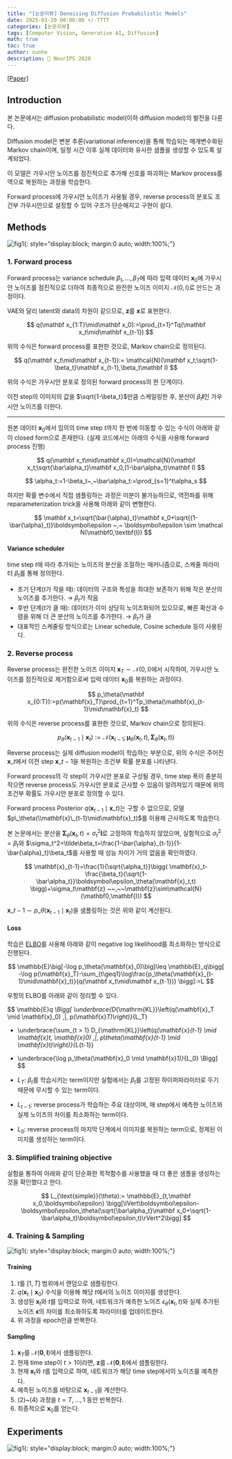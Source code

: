```yaml
---
title: "[논문리뷰] Denoising Diffusion Probabilistic Models"
date: 2025-03-20 00:00:00 +/-TTTT
categories: [논문리뷰]
tags: [Computer Vision, Generative AI, Diffusion]
math: true
toc: true
author: sunho
description: 📝 NeurIPS 2020
---
```


[[Paper]](https://arxiv.org/abs/2006.11239)

## Introduction

본 논문에서는 diffusion probabilistic model(이하 diffusion model)의 발전을 다룬다.

Diffusion model은 변분 추론(variational inference)을 통해 학습되는 매개변수화된 Markov chain이며, 일정 시간 이후 실제 데이터와 유사한 샘플을 생성할 수 있도록 설계되었다.

이 모델은 가우시안 노이즈를 점진적으로 추가해 신호를 파괴하는 Markov process를 역으로 복원하는 과정을 학습한다.

Forward process에 가우시안 노이즈가 사용될 경우, reverse process의 분포도 조건부 가우시안으로 설정할 수 있어 구조가 단순해지고 구현이 쉽다.

## Methods

![fig1](cs231n/02-1.png){: style="display:block; margin:0 auto; width:100%;"}

### 1. Forward process

Forward process는 variance schedule $\beta_1,\dots,\beta_T$에 따라 입력 데이터 $\mathbf{x}_0$에 가우시안 노이즈를 점진적으로 더하여 최종적으로 완전한 노이즈 이미지 $\mathcal{N}(0,\text{I})$로 만드는 과정이다.

VAE와 달리 latent와 data의 차원이 같으므로, $\mathbf{z}$를 $\mathbf{x}$로 표현한다.

$$
q(\mathbf x_{1:T}\mid\mathbf x_0):=\prod_{t=1}^Tq(\mathbf x_t\mid\mathbf x_{t-1})
$$

위의 수식은 forward process를 표현한 것으로, Markov chain으로 정의된다.

$$
q(\mathbf x_t\mid\mathbf x_{t-1}):=
\mathcal{N}(\mathbf x_t;\sqrt{1-\beta_t}\mathbf x_{t-1},\beta_t\mathbf I)
$$

위의 수식은 가우시안 분포로 정의된 forward process의 한 단계이다.

이전 step의 이미지의 값을 $\sqrt{1-\beta_t}$만큼 스케일링한 후, 분산이 $\beta_t\mathbf{I}$인 가우시안 노이즈를 더한다.

---

원본 데이터 $\mathbf{x}_0$에서 임의의 time step $t$까지 한 번에 이동할 수 있는 수식이 아래와 같이 closed form으로 존재한다. (실제 코드에서는 아래의 수식을 사용해 forward process 진행)

$$
q(\mathbf x_t\mid\mathbf x_0)=\mathcal{N}(\mathbf x_t;\sqrt{\bar\alpha_t}\mathbf x_0,(1-\bar\alpha_t)\mathbf I)
$$

$$
\alpha_t:=1-\beta_t~,~\bar\alpha_t:=\prod_{s=1}^t\alpha_s
$$

하지만 확률 변수에서 직접 샘플링하는 과정은 미분이 불가능하므로, 역전파를 위해 reparameterization trick을 사용해 아래와 같이 변형한다.

$$
\mathbf x_t=\sqrt{\bar{\alpha}_t}\mathbf x_0+\sqrt{(1-\bar{\alpha}_t)}\boldsymbol\epsilon
~,~
\boldsymbol\epsilon \sim \mathcal N(\mathbf0,\textbf{I})
$$

#### Variance scheduler

time step $t$에 따라 추가되는 노이즈의 분산을 조절하는 매커니즘으로, 스케줄 파라미터 $\beta_t$를 통해 정의한다.

- 초기 단계($t$가 작을 때): 데이터의 구조와 특성을 최대한 보존하기 위해 작은 분산의 노이즈를 추가한다. → $\beta_t$가 작음
- 후반 단계($t$가 클 때): 데이터가 이미 상당히 노이즈화되어 있으므로, 빠른 확산과 수렴을 위해 더 큰 분산의 노이즈를 추가한다. → $\beta_t$가 큼
- 대표적인 스케줄링 방식으로는 Linear schedule, Cosine schedule 등이 사용된다.

### 2. Reverse process

Reverse process는 완전한 노이즈 이미지 $\mathbf{x}_T\sim\mathcal{N}(0,\text{I})$에서 시작하여, 가우시안 노이즈를 점진적으로 제거함으로써 입력 데이터 $\mathbf{x}_0$를 복원하는 과정이다.

$$
p_\theta(\mathbf x_{0:T}):=p(\mathbf{x}_T)\prod_{t=1}^Tp_\theta(\mathbf{x}_{t-1}\mid\mathbf{x}_t)
$$

위의 수식은 reverse process를 표현한 것으로, Markov chain으로 정의된다.

$$
p_\theta(\mathbf{x}_{t-1}\mid\mathbf{x}_t):=
\mathcal{N}(\mathbf{x}_{t-1};\boldsymbol\mu_\theta(\mathbf{x}_t,t),\boldsymbol\Sigma_\theta(\mathbf{x}_t,t))
$$

Reverse process는 실제 diffusion model이 학습하는 부분으로, 위의 수식은 주어진 $\mathbf{x}\_t$에서 이전 step $\mathbf{x}\_{t-1}$을 복원하는 조건부 확률 분포를 나타낸다.

Forward process의 각 step이 가우시안 분포로 구성될 경우, time step 폭이 충분히 작으면 reverse process도 가우시안 분포로 근사할 수 있음이 알려져있기 때문에 위의 조건부 확률도 가우시안 분포로 정의할 수 있다.

Forward process Posterior $q(\mathbf{x}_{t-1}\mid\mathbf{x}\_t)$는 구할 수 없으므로, 모델 $p\_\theta(\\mathbf{x}\_{t-1}\mid\mathbf{x}_t)$를 이용해 근사하도록 학습한다.

본 논문에서는 분산을 $\boldsymbol\Sigma_\theta(\mathbf{x}_t,t)=\sigma_t^2\mathbf{I}$로 고정하여 학습하지 않았으며, 실험적으로 $\sigma_t^2=\beta_t$와 $\sigma_t^2=\tilde\beta_t=\frac{1-\bar{\alpha}_{t-1}}{1-\bar{\alpha}_t}\beta_t$를 사용할 때 성능 차이가 거의 없음을 확인하였다.

$$
\mathbf{x}_{t-1}=\frac{1}{\sqrt{\alpha_t}}\bigg(
\mathbf{x}_t-\frac{\beta_t}{\sqrt{1-\bar\alpha_t}}\boldsymbol\epsilon_\theta(\mathbf{x}_t,t)
\bigg)+\sigma_t\mathbf{z}
~~,~~\mathbf{z}\sim\mathcal{N}(\mathbf0,\mathbf{I})
$$

$\mathbf{x}\_{t-1}\sim p\_\theta(\mathbf{x}_{t-1}\mid \mathbf{x}_t)$을 샘플링하는 것은 위와 같이 계산된다.

#### Loss

학습은 [ELBO](https://suniverse77.github.io/%EB%85%BC%EB%AC%B8%EB%A6%AC%EB%B7%B0/Diffusion/)를 사용해 아래와 같이 negative log likelihood를 최소화하는 방식으로 진행된다.

$$
\mathbb{E}\big[-\log p_\theta(\mathbf{x}_0)\big]\leq
\mathbb{E}_q\bigg[
-\log p(\mathbf{x}_T)-\sum_{t\geq1}\log\frac{p_\theta(\mathbf{x}_{t-1}\mid\mathbf{x}_t)}{q(\mathbf x_t\mid\mathbf x_{t-1})}
\bigg]:=L
$$

우항의 ELBO를 아래와 같이 정리할 수 있다.

$$
\mathbb{E}_q \Bigg[
\underbrace{D_{\mathrm{KL}}\left(q(\mathbf{x}_T \mid \mathbf{x}_0) \,\|\, p(\mathbf{x}_T)\right)}_{L_T}
+ \underbrace{\sum_{t > 1} D_{\mathrm{KL}}\left(q(\mathbf{x}_{t-1} \mid \mathbf{x}_t, \mathbf{x}_0) \,\|\, p_\theta(\mathbf{x}_{t-1} \mid \mathbf{x}_t)\right)}_{L_{t-1}}
- \underbrace{\log p_\theta(\mathbf{x}_0 \mid \mathbf{x}_1)}_{L_0}
\Bigg]
$$

- $L_T$: $\beta_t$를 학습시키는 term이지만 실험에서는 $\beta_t$를 고정된 하이퍼파라미터로 두기 때문에 무시할 수 있는 term이다.
- $L_{t-1}$: reverse process가 학습하는 주요 대상이며, 매 step에서 예측한 노이즈와 실제 노이즈의 차이를 최소화하는 term이다.
- $L_0$: reverse process의 마지막 단계에서 이미지를 복원하는 term으로, 정제된 이미지를 생성하는 term이다.

### 3. Simplified training objective

실험을 통하여 아래와 같이 단순화한 목적함수를 사용했을 때 더 좋은 샘플을 생성하는 것을 확인했다고 한다.

$$
L_{\text{simple}}(\theta):=
\mathbb{E}_{t,\mathbf x_0,\boldsymbol\epsilon}
\bigg[\lVert\boldsymbol\epsilon-\boldsymbol\epsilon_\theta(\sqrt{\bar\alpha_t}\mathbf x_0+\sqrt{1-\bar\alpha_t}\boldsymbol\epsilon,t)\rVert^2\bigg]
$$

### 4. Training & Sampling

![fig1](cs231n/02-1.png){: style="display:block; margin:0 auto; width:100%;"}

#### Training

1. $t$를 $[1,T]$ 범위에서 랜덤으로 샘플링한다.
2. $q(\mathbf x_t\mid\mathbf x_0)$ 수식을 이용해 해당 $t$에서의 노이즈 이미지를 생성한다.
3. 생성된 $\mathbf x_t$와 $t$를 입력으로 하여, 네트워크가 예측한 노이즈 $\epsilon_\theta(\mathbf{x}_t,t)$와 실제 추가된 노이즈 $\boldsymbol{\epsilon}$의 차이를 최소화하도록 파라미터를 업데이트한다.
4. 위 과정을 epoch만큼 반복한다.

#### Sampling

1. $\mathbf{x}_T$를 $\mathcal{N}(\mathbf0,\mathbf{I})$에서 샘플링한다.
2. 현재 time step이 $t>1$이라면, $\mathbf{z}$를 $\mathcal{N}(\mathbf0,\mathbf{I})$에서 샘플링한다.
3. 현재 $\mathbf x_t$와 $t$를 입력으로 하여, 네트워크가 해당 time step에서의 노이즈를 예측한다.
4. 예측된 노이즈를 바탕으로 $\mathbf x_{t-1}$을 계산한다.
5. (2)~(4) 과정을 $t=T,\dots,1$ 동안 반복한다.
6. 최종적으로 $\mathbf x_0$를 얻는다.

## Experiments

![fig1](cs231n/02-1.png){: style="display:block; margin:0 auto; width:100%;"}
